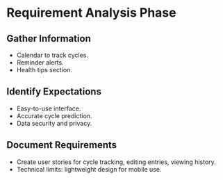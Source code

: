# Requirement Analysis Phase

## Gather Information
- Calendar to track cycles.
- Reminder alerts.
- Health tips section.

## Identify Expectations
- Easy-to-use interface.
- Accurate cycle prediction.
- Data security and privacy.

## Document Requirements
- Create user stories for cycle tracking, editing entries, viewing history.
- Technical limits: lightweight design for mobile use.
